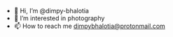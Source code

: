 - 👋 Hi, I’m @dimpy-bhalotia
- 👀 I’m interested in photography
- 📫 How to reach me dimpybhalotia@protonmail.com

<!---
dimpy-bhalotia/dimpy-bhalotia is a ✨ special ✨ repository because its `README.md` (this file) appears on your GitHub profile.
You can click the Preview link to take a look at your changes.
--->

